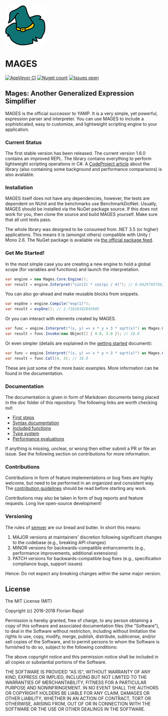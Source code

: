 ![MAGES Logo](https://raw.githubusercontent.com/FlorianRappl/Mages/master/logo.png)

# MAGES

[![AppVeyor CI](https://img.shields.io/appveyor/ci/FlorianRappl/Mages/master.svg?style=flat-square)](https://ci.appveyor.com/project/FlorianRappl/Mages)
[![Nuget count](https://img.shields.io/nuget/v/MAGES.svg?style=flat-square)](https://www.nuget.org/packages/Mages/)
[![Issues open](https://img.shields.io/github/issues/FlorianRappl/MAGES.svg?style=flat-square)](https://github.com/FlorianRappl/Mages/issues)

## Mages: Another Generalized Expression Simplifier

MAGES is the official successor to YAMP. It is a very simple, yet powerful, expression parser and interpreter. You can use MAGES to include a sophisticated, easy to customize, and lightweight scripting engine to your application.

### Current Status

The first stable version has been released. The current version 1.6.0 contains an improved REPL. The library contains everything to perform lightweight scripting operations in C#. A [CodeProject article](http://www.codeproject.com/Articles/1108939/MAGES-Ultimate-Scripting-for-NET) about the library (also containing some background and performance comparisons) is also available.

### Installation

MAGES itself does not have any dependencies, however, the tests are dependent on NUnit and the benchmarks use BenchmarkDotNet. Usually, MAGES should be installed via the NuGet package source. If this does not work for you, then clone the source and build MAGES yourself. Make sure that all unit tests pass.

The whole library was designed to be consumed from .NET 3.5 (or higher) applications. This means it is (amongst others) compatible with Unity / Mono 2.6. The NuGet package is available via [the official package feed](https://www.nuget.org/packages/MAGES).

### Get Me Started!

In the most simple case you are creating a new engine to hold a global scope (for variables and functions) and launch the interpretation.

```cs
var engine = new Mages.Core.Engine();
var result = engine.Interpret("sin(2) * cos(pi / 4)"); // 0.642970376623918
```

You can also go-ahead and make reusable blocks from snippets.

```cs
var expOne = engine.Compile("exp(1)");
var result = expOne(); // 2.71828182845905
```

Or you can interact with elements created by MAGES.

```cs
var func = engine.Interpret("(x, y) => x * y + 3 * sqrt(x)") as Mages.Core.Function;
var result = func.Invoke(new Object[] { 4.0, 3.0 }); // 18.0
```

Or even simpler (details are explained in the [getting started](doc/first-steps.md) document):

```cs
var func = engine.Interpret("(x, y) => x * y + 3 * sqrt(x)") as Mages.Core.Function;
var result = func.Call(4, 3); // 18.0
```

These are just some of the more basic examples. More information can be found in the documentation.

### Documentation

The documentation is given in form of Markdown documents being placed in the *doc* folder of this repository. The following links are worth checking out:

* [First steps](doc/first-steps.md)
* [Syntax documentation](doc/syntax.md)
* [Included functions](doc/functions.md)
* [Type system](doc/types.md)
* [Performance evaluations](doc/performance.md)

If anything is missing, unclear, or wrong then either submit a PR or file an issue. See the following section on contributions for more information.

### Contributions

Contributions in form of feature implementations or bug fixes are highly welcome, but need to be performed in an organized and consistent way. The [contribution guidelines](doc/contributing.md) should be read before starting any work.

Contributions may also be taken in form of bug reports and feature requests. Long live open-source development!

### Versioning

The rules of [semver](http://semver.org/) are our bread and butter. In short this means:

1. MAJOR versions at maintainers' discretion following significant changes to the codebase (e.g., breaking API changes)
2. MINOR versions for backwards-compatible enhancements (e.g., performance improvements, additional extensions)
3. PATCH versions for backwards-compatible bug fixes (e.g., specification compliance bugs, support issues)

Hence: Do not expect any breaking changes within the same major version.

## License

The MIT License (MIT)

Copyright (c) 2016-2018 Florian Rappl

Permission is hereby granted, free of charge, to any person obtaining a copy of this software and associated documentation files (the "Software"), to deal in the Software without restriction, including without limitation the rights to use, copy, modify, merge, publish, distribute, sublicense, and/or sell copies of the Software, and to permit persons to whom the Software is furnished to do so, subject to the following conditions:

The above copyright notice and this permission notice shall be included in all copies or substantial portions of the Software.

THE SOFTWARE IS PROVIDED "AS IS", WITHOUT WARRANTY OF ANY KIND, EXPRESS OR IMPLIED, INCLUDING BUT NOT LIMITED TO THE WARRANTIES OF MERCHANTABILITY, FITNESS FOR A PARTICULAR PURPOSE AND NONINFRINGEMENT. IN NO EVENT SHALL THE AUTHORS OR COPYRIGHT HOLDERS BE LIABLE FOR ANY CLAIM, DAMAGES OR OTHER LIABILITY, WHETHER IN AN ACTION OF CONTRACT, TORT OR OTHERWISE, ARISING FROM, OUT OF OR IN CONNECTION WITH THE SOFTWARE OR THE USE OR OTHER DEALINGS IN THE SOFTWARE.
